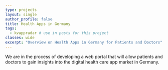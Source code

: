 ```yaml
---
type: projects
layout: single
author_profile: false
title: Health Apps in Germany
tags: 
  - kvappradar # use in posts for this project
classes: wide
excerpt: "Overview on Health Apps in Germany for Patients and Doctors"
---
```


We are in the process of developing a web portal that will allow patients and doctors to gain insights 
into the digital health care app market in Germany.
